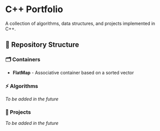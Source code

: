 # C++ Portfolio

A collection of algorithms, data structures, and projects implemented in C++.

## 📁 Repository Structure

### 🗂️ Containers
- **FlatMap** - Associative container based on a sorted vector

### ⚡ Algorithms
*To be added in the future*

### 🚀 Projects
*To be added in the future*

